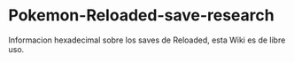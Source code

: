 Pokemon-Reloaded-save-research
==============================

Informacion hexadecimal sobre los saves de Reloaded, esta Wiki es de libre uso.
